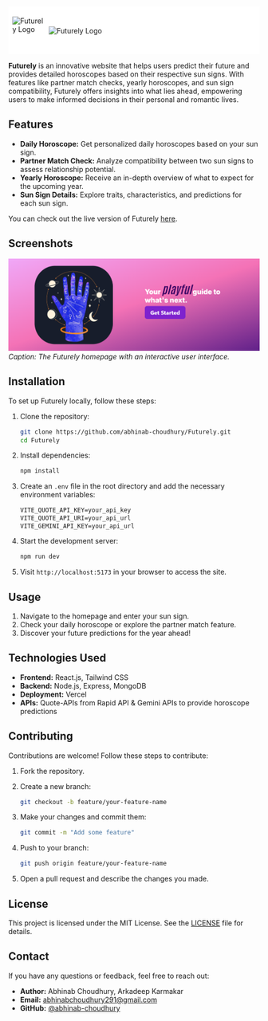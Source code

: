<div style="background-color:white; width:100%; padding:20px 0px; display:flex; align-items:center; margin-bottom:10px;">
    <img src="./client/src/assets/Image.png" width="65" height="56" alt="Futurely Logo" style="max-heigh:30%; height:auto; padding:0px 8px;"/>
    <img src="./client/public/Futurely.svg" alt="Futurely Logo" style="max-width:100%; height:auto;" />
    <hr />
</div>

**Futurely** is an innovative website that helps users predict their future and provides detailed horoscopes based on their respective sun signs. With features like partner match checks, yearly horoscopes, and sun sign compatibility, Futurely offers insights into what lies ahead, empowering users to make informed decisions in their personal and romantic lives.
 
## Features

- **Daily Horoscope:** Get personalized daily horoscopes based on your sun sign.
- **Partner Match Check:** Analyze compatibility between two sun signs to assess relationship potential.
- **Yearly Horoscope:** Receive an in-depth overview of what to expect for the upcoming year.
- **Sun Sign Details:** Explore traits, characteristics, and predictions for each sun sign.
  
You can check out the live version of Futurely [here](https://futurely.vercel.app/).

## Screenshots

![Futurely](./client/public/Home.png)
*Caption: The Futurely homepage with an interactive user interface.*

## Installation

To set up Futurely locally, follow these steps:

1. Clone the repository:

   ```bash
   git clone https://github.com/abhinab-choudhury/Futurely.git
   cd Futurely
   ```

2. Install dependencies:

   ```bash
   npm install
   ```

3. Create an `.env` file in the root directory and add the necessary environment variables:

   ```plaintext
   VITE_QUOTE_API_KEY=your_api_key
   VITE_QUOTE_API_URI=your_api_url
   VITE_GEMINI_API_KEY=your_api_url
   ```

4. Start the development server:

   ```bash
   npm run dev
   ```

5. Visit `http://localhost:5173` in your browser to access the site.

## Usage

1. Navigate to the homepage and enter your sun sign.
2. Check your daily horoscope or explore the partner match feature.
3. Discover your future predictions for the year ahead!

## Technologies Used

- **Frontend:** React.js, Tailwind CSS
- **Backend:** Node.js, Express, MongoDB
- **Deployment:** Vercel
- **APIs:** Quote-APIs from Rapid API & Gemini APIs to provide horoscope predictions

## Contributing

Contributions are welcome! Follow these steps to contribute:

1. Fork the repository.
2. Create a new branch:

   ```bash
   git checkout -b feature/your-feature-name
   ```

3. Make your changes and commit them:

   ```bash
   git commit -m "Add some feature"
   ```

4. Push to your branch:

   ```bash
   git push origin feature/your-feature-name
   ```

5. Open a pull request and describe the changes you made.

## License

This project is licensed under the MIT License. See the [LICENSE](./LICENSE) file for details.

## Contact

If you have any questions or feedback, feel free to reach out:

- **Author:** Abhinab Choudhury, Arkadeep Karmakar
- **Email:** <abhinabchoudhury291@gmail.com>
- **GitHub:** [@abhinab-choudhury](https://github.com/abhinab-choudhury)

